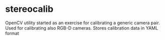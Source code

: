 # stereocalib
OpenCV utility started as an exercise for calibrating a generic camera pair. Used for calibrating also RGB-D cameras. Stores calibration data in YAML format
